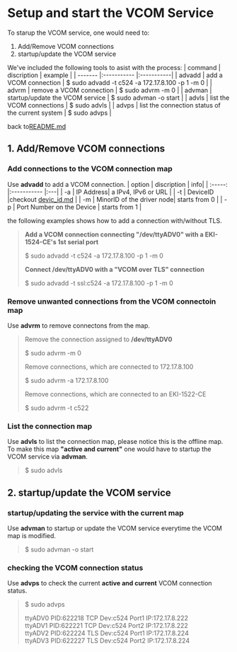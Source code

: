 # Setup and start the VCOM Service
To starup the VCOM service, one would need to:
1. Add/Remove VCOM connections
2. startup/update the VCOM service

We've included the following tools to asist with the process:
| command | discription | example |
| ------- |:----------- |:-----------|
| advadd | add a VCOM connection | $ sudo advadd -t c524 -a 172.17.8.100 -p 1 -m 0 |
| advrm | remove a VCOM connection | $ sudo advrm -m 0 |
| advman | startup/update the VCOM service | $ sudo advman -o start |
| advls | list the VCOM connections | $ sudo advls |
| advps | list the connection status of the current system |  $ sudo advps |

back to[README.md](../README.md)

## 1. Add/Remove VCOM connections

### Add connections to the VCOM connection map
Use **advadd** to add a VCOM connection.
| option | discription | info|
| :-----: |:----------- |:---|
| -a | IP Address| a IPv4, IPv6 or URL |
| -t | DeviceID |checkout [devic_id.md](device_id.md) |
| -m | MinorID of the driver node| starts from 0 |
| -p | Port Number on the Device | starts from 1 |

the following examples shows how to add a connection with/without TLS.
> **Add a VCOM connection connecting "/dev/ttyADV0" with a EKI-1524-CE's 1st serial port**
> 
> $ sudo advadd -t c524 -a 172.17.8.100 -p 1 -m 0
>
>**Connect /dev/ttyADV0 with a "VCOM over TLS" connection**
>
> $ sudo advadd -t ssl:c524 -a 172.17.8.100 -p 1 -m 0

### Remove unwanted connections from the VCOM connectoin map
Use **advrm** to remove connectons from the map.
> Remove the connection assigned to **/dev/ttyADV0**
> 
> $ sudo advrm -m 0
>
>Remove connections, which are connected to 172.17.8.100
>
> $ sudo advrm -a 172.17.8.100
> 
>Remove connections, which are connected to an EKI-1522-CE
>
> $ sudo advrm -t c522

### List the connection map
Use **advls** to list the connection map, please notice this is the offline map.
To make this map **"active and current"** one would have to startup the VCOM service via **advman**.
> $ sudo advls

## 2. startup/update the VCOM service

### startup/updating the service with the current map
Use **advman** to startup or update the VCOM service everytime the VCOM map is modified.
> $ sudo advman -o start

### checking the VCOM connection status
Use **advps** to check the current **active and current** VCOM connection status.
> $ sudo advps
>  
> ttyADV0 PID:622218 TCP Dev:c524 Port1 IP:172.17.8.222  
> ttyADV1 PID:622221 TCP Dev:c524 Port2 IP:172.17.8.222  
> ttyADV2 PID:622224 TLS Dev:c524 Port1 IP:172.17.8.224  
> ttyADV3 PID:622227 TLS Dev:c524 Port2 IP:172.17.8.224  

